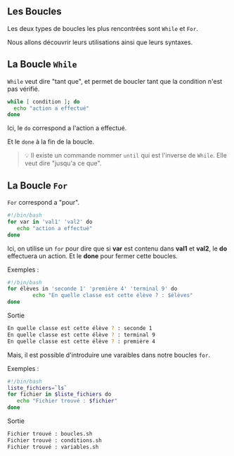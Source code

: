 ## Les Boucles

Les deux types de boucles les plus rencontrées sont ``While`` et ``For``.

Nous allons découvrir leurs utilisations ainsi que leurs syntaxes. 

## La Boucle ``While``

``While`` veut dire "tant que", et permet de boucler tant que la condition n'est pas vérifié.

```bash
while [ condition ]; do
  echo "action a effectué"
done
```
Ici, le ``do`` correspond a l'action a effectué.

Et le ``done`` à la fin de la boucle.

> :bulb: Il existe un commande nommer ``until`` qui est l'inverse de ``While``.
Elle veut dire "jusqu'a ce que".



## La Boucle ``For``

``For`` correspond a "pour".

```bash
#!/bin/bash
for var in 'val1' 'val2' do
   echo "action a effectué"
done
```
Ici, on utilise un ``for`` pour dire que si **var** est contenu dans **val1** et **val2**, le **do** effectuera un action.
Et le **done** pour fermer cette boucles.

Exemples :

```bash
#!/bin/bash
for élèves in 'seconde 1' 'première 4' 'terminal 9' do
        echo "En quelle classe est cette élève ? : $élèves"
done
```
Sortie

```bash
En quelle classe est cette élève ? : seconde 1
En quelle classe est cette élève ? : terminal 9
En quelle classe est cette élève ? : première 4
```
Mais, il est possible d'introduire une varaibles dans notre boucles ``for``.

Exemples :

```bash
#!/bin/bash
liste_fichiers=`ls`
for fichier in $liste_fichiers do
   echo "Fichier trouvé : $fichier"
done
```
Sortie 
```bash
Fichier trouvé : boucles.sh
Fichier trouvé : conditions.sh
Fichier trouvé : variables.sh
```


